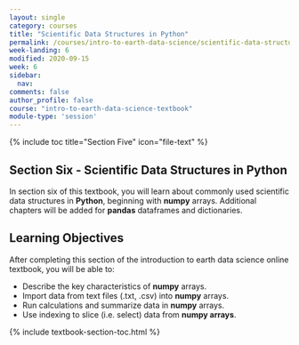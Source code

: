 ```yaml
---
layout: single
category: courses
title: "Scientific Data Structures in Python"
permalink: /courses/intro-to-earth-data-science/scientific-data-structures-python/
week-landing: 6
modified: 2020-09-15
week: 6
sidebar:
  nav:
comments: false
author_profile: false
course: "intro-to-earth-data-science-textbook"
module-type: 'session'
---
```

{% include toc title="Section Five" icon="file-text" %}

<div class="notice--info" markdown="1">

## <i class="fa fa-ship" aria-hidden="true"></i> Section Six - Scientific Data Structures in Python

In section six of this textbook, you will learn about commonly used scientific data structures in **Python**, beginning with **numpy** arrays. Additional chapters will be added for **pandas** dataframes and dictionaries. 


## <i class="fa fa-graduation-cap" aria-hidden="true"></i> Learning Objectives

After completing this section of the introduction to earth data science online textbook, you will be able to:

* Describe the key characteristics of **numpy** arrays.
* Import data from text files (.txt, .csv) into **numpy** arrays. 
* Run calculations and summarize data in **numpy** arrays.
* Use indexing to slice (i.e. select) data from **numpy arrays**.

</div>


{% include textbook-section-toc.html %}

